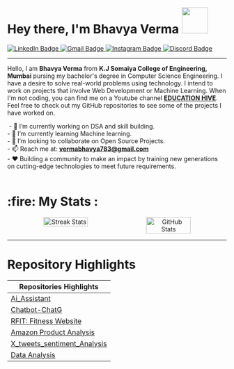<div><h1>Hey there, I'm Bhavya Verma <img src="https://media.giphy.com/media/2S9bs4uSqCqqA1VcO3/giphy.gif" width="60"/></h1> </div>

<div id="badges"> <a href="https://www.linkedin.com/in/bhavya-verma-754983247/"> <img src="https://img.shields.io/badge/LINKEDIN-blue?style=for-the-badge&logo=linkedin&logoColor=white" alt="LinkedIn Badge"/> </a> <a href="mailto:vermabhavya783@gmail.com"> <img src="https://img.shields.io/badge/GMAIL-red?style=for-the-badge&logo=gmail&logoColor=white" alt="Gmail Badge"/> </a> <a href="https://instagram.com/vermabhavya183?utm_source=qr&igshid=MzNlNGNkZWQ4Mg=="> <img src="https://img.shields.io/badge/INSTAGRAM-pink?style=for-the-badge&logo=instagram&logoColor=white" alt="Instagram Badge"/> </a> <a href="https://discordapp.com/api/guilds/903604157347405844/widget.png?style=shield"> <img src="https://img.shields.io/badge/DISCORD-purple?style=for-the-badge&logo=discord&logoColor=white" alt="Discord Badge"/> </a> </div>
<div><hr></div>
<p>Hello, I am <b>Bhavya Verma</b> from <b>K.J Somaiya College of Engineering, Mumbai</b> pursing my bachelor's degree in Computer Science Engineering. I have a desire to solve real-world problems using technology. I intend to work on projects that involve Web Development or Machine Learning. When I'm not coding, you can find me on a Youtube channel <a href="https://www.youtube.com/@educationhive"><b>EDUCATION HIVE</b></a>. Feel free to check out my GitHub repositories to see some of the projects I have worked on.</p>
<img src="https://komarev.com/ghpvc/?username=bhaavvya&style=flat-square&color=blue" alt=""/>
- 🔭 I’m currently working on DSA and skill building.<br>
- 🌱 I’m currently learning Machine learning.<br>
- 👯 I’m looking to collaborate on Open Source Projects.<br>
- 📫 Reach me at: <strong><a href="mailto:vermabhavya783@gmail.com">vermabhavya783@gmail.com</a></strong><br>
- ❤️ Building a community to make an impact by training new generations on cutting-edge technologies to meet future requirements.<br>
<br>
<h1> :fire: My Stats :</h1>
<p align="center" style="display: flex; justify-content: center; gap: 10px;">
  <img src="[![GitHub Streak](https://streak-stats.demolab.com/?user=DenverCoder1&theme=highcontrast)](https://git.io/streak-stats)" alt="Streak Stats" width="45%" />
  <img src="https://github-readme-stats.vercel.app/api?username=bhaavvya&show_icons=true&theme=highcontrast" alt="GitHub Stats" width="45%" />
</p>


<div><hr></div>

<h1>Repository Highlights</h1>

<table>
  <thead>
    <tr>
      <th>Repositories Highlights</th>
    </tr>
  </thead>
  <tbody>
    <tr>
      <td><a href="https://github.com/bhaavvya/Ai_Assistant">Ai_Assistant</a></td>
    </tr>
    <tr>
      <td><a href="https://github.com/bhaavvya/chatbot-chatG">Chatbot-ChatG</a></td>
    </tr>
    <tr>
      <td><a href="https://github.com/bhaavvya/Fitness_website-RFIT">RFIT: Fitness Website</a></td>
    </tr>
    <tr>
      <td><a href="https://github.com/bhaavvya/Amazon_Product_Analysis">Amazon Product Analysis</a></td>
    </tr>
    <tr>
      <td><a href="https://github.com/bhaavvya/X_tweets_sentiment-Analysis">X_tweets_sentiment_Analysis</a></td>
    </tr>
    <tr>
      <td><a href="https://github.com/bhaavvya/Data-Analysis">Data Analysis</a></td>
    </tr>
  </tbody>
</table>


